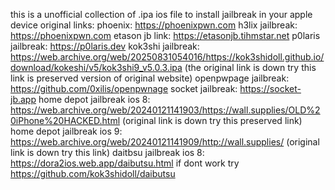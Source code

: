 this is a unofficial collection of .ipa ios file to install jailbreak in your apple device
original links: phoenix: https://phoenixpwn.com
h3lix jailbreak: https://phoenixpwn.com
 etason jb link: https://etasonjb.tihmstar.net
p0laris jailbreak: https://p0laris.dev
kok3shi jailbreak: https://web.archive.org/web/20250831054016/https://kok3shidoll.github.io/download/kokeshi/v5/kok3shi9_v5.0.3.ipa (the original link is down try this link is preserved version of original website)
openpwpage jailbreak: https://github.com/0xilis/openpwnage
socket jailbreak: https://socket-jb.app
home depot jailbreak ios 8: https://web.archive.org/web/20240121141903/https://wall.supplies/OLD%20iPhone%20HACKED.html (original link is down try this preserved link)
home depot jailbreak ios 9: https://web.archive.org/web/20240121141909/http://wall.supplies/ (original link is down try this link)
daitbsu jailbreak ios 8: https://dora2ios.web.app/daibutsu.html if dont work try https://github.com/kok3shidoll/daibutsu

